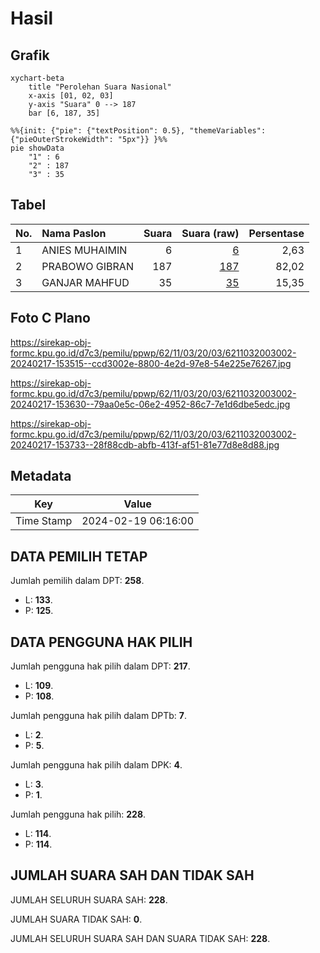 # Hasil

## Grafik

```mermaid
xychart-beta
    title "Perolehan Suara Nasional"
    x-axis [01, 02, 03]
    y-axis "Suara" 0 --> 187
    bar [6, 187, 35]
```

```mermaid
%%{init: {"pie": {"textPosition": 0.5}, "themeVariables": {"pieOuterStrokeWidth": "5px"}} }%%
pie showData
    "1" : 6
    "2" : 187
    "3" : 35
```

## Tabel

| No. | Nama Paslon    | Suara | Suara (raw) | Persentase |
|:--- |:-------------- | -----:| -----------:| ----------:|
| 1   | ANIES MUHAIMIN | 6     | [6][p-1]    | 2,63       |
| 2   | PRABOWO GIBRAN | 187   | [187][p-2]  | 82,02      |
| 3   | GANJAR MAHFUD  | 35    | [35][p-3]   | 15,35      |


[p-1]: https://github.com/gigit-pemilu/pemilu-2024/blob/main/pilpres/hitung-suara/sub/62-kalimantan-tengah/sub/11-pulang-pisau/sub/03-kahayan-tengah/sub/2003-bukit-rawi/sub/002-tps/sub/paslon-1.txt
[p-2]: https://github.com/gigit-pemilu/pemilu-2024/blob/main/pilpres/hitung-suara/sub/62-kalimantan-tengah/sub/11-pulang-pisau/sub/03-kahayan-tengah/sub/2003-bukit-rawi/sub/002-tps/sub/paslon-2.txt
[p-3]: https://github.com/gigit-pemilu/pemilu-2024/blob/main/pilpres/hitung-suara/sub/62-kalimantan-tengah/sub/11-pulang-pisau/sub/03-kahayan-tengah/sub/2003-bukit-rawi/sub/002-tps/sub/paslon-3.txt

## Foto C Plano

https://sirekap-obj-formc.kpu.go.id/d7c3/pemilu/ppwp/62/11/03/20/03/6211032003002-20240217-153515--ccd3002e-8800-4e2d-97e8-54e225e76267.jpg

https://sirekap-obj-formc.kpu.go.id/d7c3/pemilu/ppwp/62/11/03/20/03/6211032003002-20240217-153630--79aa0e5c-06e2-4952-86c7-7e1d6dbe5edc.jpg

https://sirekap-obj-formc.kpu.go.id/d7c3/pemilu/ppwp/62/11/03/20/03/6211032003002-20240217-153733--28f88cdb-abfb-413f-af51-81e77d8e8d88.jpg


## Metadata

| Key        | Value               |
| ---------- | ------------------- |
| Time Stamp | 2024-02-19 06:16:00 |


## DATA PEMILIH TETAP

Jumlah pemilih dalam DPT: **258**.
 * L: **133**.
 * P: **125**.

## DATA PENGGUNA HAK PILIH

Jumlah pengguna hak pilih dalam DPT: **217**.
 * L: **109**.
 * P: **108**.

Jumlah pengguna hak pilih dalam DPTb: **7**.
 * L: **2**.
 * P: **5**.

Jumlah pengguna hak pilih dalam DPK: **4**.
 * L: **3**.
 * P: **1**.

Jumlah pengguna hak pilih: **228**.
 * L: **114**.
 * P: **114**.

## JUMLAH SUARA SAH DAN TIDAK SAH

JUMLAH SELURUH SUARA SAH: **228**.

JUMLAH SUARA TIDAK SAH: **0**.

JUMLAH SELURUH SUARA SAH DAN SUARA TIDAK SAH: **228**.


